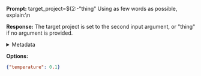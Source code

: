 **Prompt:**
target_project=${2:-"thing"
 Using as few words as possible, explain:\n

**Response:**
The target project is set to the second input argument, or "thing" if no argument is provided.

<details><summary>Metadata</summary>

- Duration: 1211 ms
- Datetime: 2023-09-10T14:28:02.313612
- Model: gpt-3.5-turbo-0613

</details>

**Options:**
```json
{"temperature": 0.1}
```

